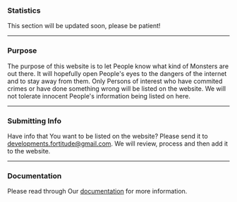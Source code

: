 ### Statistics
This section will be updated soon, please be patient!

---

### Purpose
The purpose of this website is to let People know what kind of Monsters are out there. It will hopefully open People's eyes to the dangers of the internet and to stay away from them. Only Persons of interest who have commited crimes or have done something wrong will be listed on the website. We will not tolerate innocent People's information being listed on here.

---

### Submitting Info
Have info that You want to be listed on the website? Please send it to [developments.fortitude@gmail.com](https://gmail.com). We will review, process and then add it to the website.

---

### Documentation
Please read through Our [documentation](https://dev-fortitude.github.io/DoxThem/website/documentation.html) for more information.
